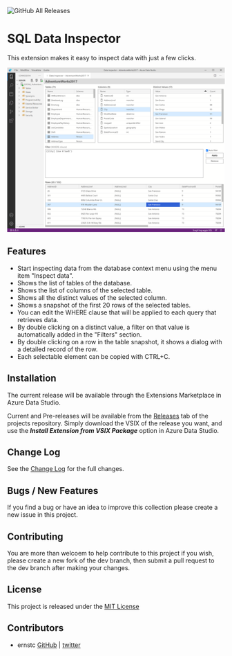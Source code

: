 ![GitHub All Releases](https://img.shields.io/github/downloads/ernstc/SqlDataInspector/total)

# SQL Data Inspector

This extension makes it easy to inspect data with just a few clicks.

![Example of dashboard](https://raw.githubusercontent.com/ernstc/SqlDataInspector/main/images/screen-031.png)

## Features

* Start inspecting data from the database context menu using the menu item "Inspect data".
* Shows the list of tables of the database.
* Shows the list of columns of the selected table.
* Shows all the distinct values of the selected column.
* Shows a snapshot of the first 20 rows of the selected tables.
* You can edit the WHERE clause that will be applied to each query that retrieves data.
* By double clicking on a distinct value, a filter on that value is automatically added in the "Filters" section.
* By double clicking on a row in the table snapshot, it shows a dialog with a detailed record of the row.
* Each selectable element can be copied with CTRL+C.

## Installation

The current release will be available through the Extensions Marketplace in Azure Data Studio.

Current and Pre-releases will be available from the [Releases](https://github.com/ernstc/SqlDataInspector/releases) tab of the projects repository. Simply download the VSIX of the release you want, and use the ***Install Extension from VSIX Package*** option in Azure Data Studio.

## Change Log

See the [Change Log](./CHANGELOG.md) for the full changes.

## Bugs / New Features

If you find a bug or have an idea to improve this collection please create a new issue in this project.

## Contributing

You are more than welcoem to help contribute to this project if you wish, please create a new fork of the dev branch, then submit a pull request to the dev branch after making your changes.

## License

This project is released under the [MIT License](./LICENSE)

## Contributors

* ernstc [GitHub](https://github.com/ernstc) | [twitter](https://twitter.com/iErnesto)
